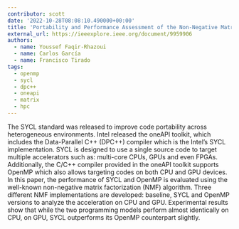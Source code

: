 ```yaml
---
contributor: scott
date: '2022-10-28T08:08:10.490000+00:00'
title: 'Portability and Performance Assessment of the Non-Negative Matrix Factorization Algorithm with OpenMP and SYCL'
external_url: https://ieeexplore.ieee.org/document/9959906
authors:
  - name: Youssef Faqir-Rhazoui
  - name: Carlos García
  - name: Francisco Tirado
tags:
  - openmp
  - sycl
  - dpc++
  - oneapi
  - matrix
  - hpc
---
```


The SYCL standard was released to improve code portability across heterogeneous environments. Intel released the oneAPI
toolkit, which includes the Data-Parallel C++ (DPC++) compiler which is the Intel’s SYCL implementation. SYCL is
designed to use a single source code to target multiple accelerators such as: multi-core CPUs, GPUs and even FPGAs.
Additionally, the C/C++ compiler provided in the oneAPI toolkit supports OpenMP which also allows targeting codes on
both CPU and GPU devices. In this paper, the performance of SYCL and OpenMP is evaluated using the well-known
non-negative matrix factorization (NMF) algorithm. Three different NMF implementations are developed: baseline, SYCL and
OpenMP versions to analyze the acceleration on CPU and GPU. Experimental results show that while the two programming
models perform almost identically on CPU, on GPU, SYCL outperforms its OpenMP counterpart slightly.
